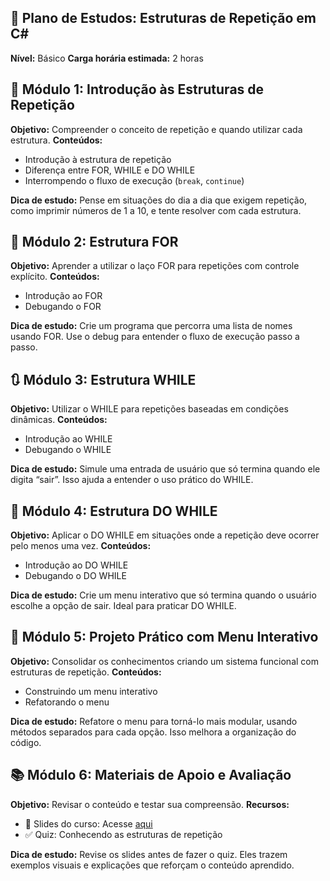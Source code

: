 ## 🧠 Plano de Estudos: Estruturas de Repetição em C#

**Nível:** Básico **Carga horária estimada:** 2 horas

## 🔁 Módulo 1: Introdução às Estruturas de Repetição
**Objetivo:** Compreender o conceito de repetição e quando utilizar cada estrutura.
**Conteúdos:**
- Introdução à estrutura de repetição
- Diferença entre FOR, WHILE e DO WHILE
- Interrompendo o fluxo de execução (`break`, `continue`)

**Dica de estudo:** Pense em situações do dia a dia que exigem repetição, como imprimir números de 1 a 10, e tente resolver com cada estrutura.

## 🔄 Módulo 2: Estrutura FOR
**Objetivo:** Aprender a utilizar o laço FOR para repetições com controle explícito.
**Conteúdos:**
- Introdução ao FOR
- Debugando o FOR

**Dica de estudo:** Crie um programa que percorra uma lista de nomes usando FOR. Use o debug para entender o fluxo de execução passo a passo.

## 🔃 Módulo 3: Estrutura WHILE
**Objetivo:** Utilizar o WHILE para repetições baseadas em condições dinâmicas.
**Conteúdos:**
- Introdução ao WHILE
- Debugando o WHILE

**Dica de estudo:** Simule uma entrada de usuário que só termina quando ele digita “sair”. Isso ajuda a entender o uso prático do WHILE.

## 🔂 Módulo 4: Estrutura DO WHILE
**Objetivo:** Aplicar o DO WHILE em situações onde a repetição deve ocorrer pelo menos uma vez.
**Conteúdos:**
- Introdução ao DO WHILE
- Debugando o DO WHILE

**Dica de estudo:** Crie um menu interativo que só termina quando o usuário escolhe a opção de sair. Ideal para praticar DO WHILE.

## 🧪 Módulo 5: Projeto Prático com Menu Interativo
**Objetivo:** Consolidar os conhecimentos criando um sistema funcional com estruturas de repetição.
**Conteúdos:**
- Construindo um menu interativo
- Refatorando o menu

**Dica de estudo:** Refatore o menu para torná-lo mais modular, usando métodos separados para cada opção. Isso melhora a organização do código.

## 📚 Módulo 6: Materiais de Apoio e Avaliação
**Objetivo:** Revisar o conteúdo e testar sua compreensão.
**Recursos:**
- 📑 Slides do curso: Acesse [aqui](https://drive.google.com/file/d/1WaanSAz00grpovXJW4mlmG7dWjMhuU2y/view?usp=sharing)
- ✅ Quiz: Conhecendo as estruturas de repetição

**Dica de estudo:** Revise os slides antes de fazer o quiz. Eles trazem exemplos visuais e explicações que reforçam o conteúdo aprendido.


